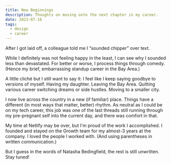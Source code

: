 ```yaml
---
title: New Beginnings
description: Thoughts on moving onto the next chapter in my career.
date: 2023-07-16
tags:
  - design
  - career
---
```

After I got laid off, a colleague told me I “sounded chipper” over text. 

While I definitely was not feeling happy in the least, I can see why I sounded less than devastated. For better or worse, I process things through comedy. (Hence my brief, embarrassing standup career in the Bay Area.)

A little cliché but I still want to say it: I feel like I keep saying goodbye to versions of myself. Having my daughter. Leaving the Bay Area. Quitting various career switching dreams or side hustles. Moving to a smaller city. 

I now live across the country in a new (if familiar) place. Things have a different (in most ways that matter, better) rhythm. As neutral as I could be on my tech career, this job was one of the last threads still running through my pre-pregnant self into the current day, and there was comfort in that. 

My time at Netlify may be over, but I'm proud of the work I accomplished. I founded and stayed on the Growth team for my almost-3 years at the company. I loved the people I worked with. (And using parentheses in written communication.) 

But I guess in the words of Natasha Bedingfield, the rest is still unwritten. Stay tuned! 